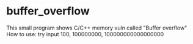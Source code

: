 # buffer_overflow
This small program shows C/C++ memory vuln called "Buffer overflow"
How to use:
try input 100, 100000000, 100000000000000000
